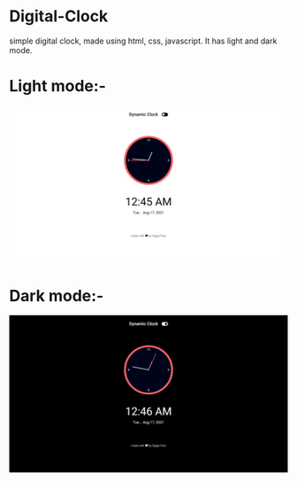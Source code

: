 # Digital-Clock
simple digital clock, made using html, css, javascript. It has light and dark mode.

<h1>Light mode:-</h1>
<img src="screenshots/light.png">

<h1>Dark mode:-</h1>
<img src="screenshots/dark.png">
